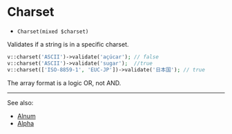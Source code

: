 # Charset

- `Charset(mixed $charset)`

Validates if a string is in a specific charset.

```php
v::charset('ASCII')->validate('açúcar'); // false
v::charset('ASCII')->validate('sugar');  //true
v::charset(['ISO-8859-1', 'EUC-JP'])->validate('日本国'); // true
```

The array format is a logic OR, not AND.

***
See also:

  * [Alnum](Alnum.md)
  * [Alpha](Alpha.md)
